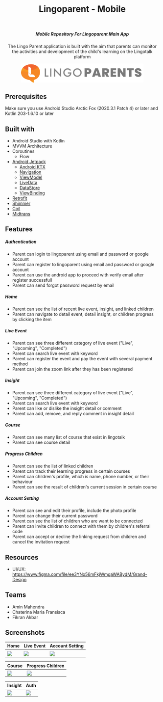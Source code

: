 <h1 align="center">Lingoparent - Mobile</h1></br>

<h5 align="center">
Mobile Repository For Lingoparent Main App
</h5>

<p align="center">
The Lingo Parent application is built with the aim that parents can monitor the activities and development of the child's learning on the Lingotalk platform
</p>

<p align="center">
<img src="./app/src/main/res/drawable/logo_lingoparents_big.png" width="400">
</p>

## Prerequisites

Make sure you use Android Studio Arctic Fox (2020.3.1 Patch 4) or later and Kotlin 203-1.6.10 or later

## Built with

* Android Studio with Kotlin
* MVVM Architecture
* Coroutines
  * Flow
* [Android Jetpack](https://developer.android.com/jetpack)
  * [Android KTX](https://developer.android.com/kotlin/ktx)
  * [Navigation](https://developer.android.com/guide/navigation)
  * [ViewModel](https://developer.android.com/topic/libraries/architecture/viewmodel)
  * [LiveData](https://developer.android.com/topic/libraries/architecture/livedata)
  * [DataStore](https://developer.android.com/topic/libraries/architecture/datastore)
  * [ViewBinding](https://developer.android.com/topic/libraries/view-binding)
* [Retrofit]()
* [Shimmer]()
* [Coil]()
* [Midtrans]()

## Features

##### Authentication

- Parent can login to lingoparent using email and password or google account
- Parent can register to lingoparent using email and password or google account
- Parent can use the android app to proceed with verify email after register successfull
- Parent can send forgot password request by email

##### Home

- Parent can see the list of recent live event, insight, and linked children
- Parent can navigate to detail event, detail insight, or children progress by clicking the item

##### Live Event

- Parent can see three different category of live event ("Live", "Upcoming", "Completed")
- Parent can search live event with keyword
- Parent can register the event and pay the event with several payment method
- Parent can join the zoom link after they has been registered

##### Insight

- Parent can see three different category of live event ("Live", "Upcoming", "Completed")
- Parent can search live event with keyword
- Parent can like or dislike the insight detail or comment
- Parent can add, remove, and reply comment in insight detail

##### Course

- Parent can see many list of course that exist in lingotalk
- Parent can see course detail

##### Progress Children

- Parent can see the list of linked children
- Parent can track their learning progress in certain courses
- Parent can children's profile, which is name, phone number, or their behaviour
- Parent can see the result of children's current session in certain course

##### Account Setting

- Parent can see and edit their profile, include the photo profile
- Parent can change their current password
- Parent can see the list of children who are want to be connected
- Parent can invite children to connect with them by children's referral code
- Parent can accept or decline the linking request from children and cancel the invitation request

## Resources
* UI/UX: https://www.figma.com/file/ee3YNx56mFkjWmgaWABydM/Grand-Design

## Teams
* Amin Mahendra
* Chaterina Maria Fransisca
* Fikran Akbar

## Screenshots

Home | Live Event  | Account Setting
--- | --- | --- 
<img align="center" src="./app/src/main/res/drawable/home.gif" width="240"> | <img align="center" src="./app/src/main/res/drawable/live_event.gif" width="240"> | <img align="center" src="./app/src/main/res/drawable/account_setting.gif" width="240"> 

Course | Progress Children
--- | ---
<img align="center" src="./app/src/main/res/drawable/course.gif" width="240"> | <img align="center" src="./app/src/main/res/drawable/progress_children.gif" width="240">

Insight | Auth
--- | ---
<img align="center" src="./app/src/main/res/drawable/insight.gif" width="240"> | <img align="center" src="./app/src/main/res/drawable/authentication.gif" width="240">

